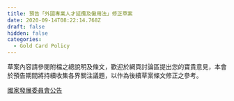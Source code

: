 ```yaml
---
title: 預告「外國專業人才延攬及僱用法」修正草案
date: 2020-09-14T08:22:14.768Z
draft: false
hidden: false
categories:
  - Gold Card Policy
---
```

草案內容請參閱附檔之總說明及條文，歡迎於網頁討論區提出您的寶貴意見，本會於預告期間將持續收集各界關注議題，以作為後續草案條文修正之參考。

[國家發展委員會公告](https://join.gov.tw/policies/detail/03101e40-569b-4a0d-aae8-4b9af38e97f9#middle)

